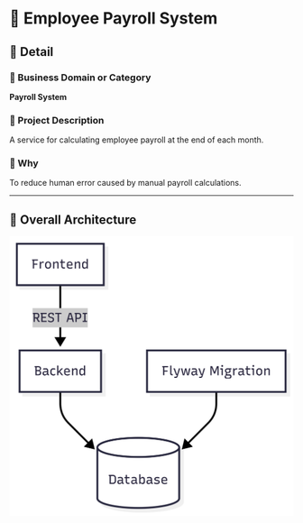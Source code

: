 # 🧾 Employee Payroll System

## 📌 Detail

### 🏢 Business Domain or Category

**Payroll System**

### 📝 Project Description

A service for calculating employee payroll at the end of each month.

### 🎯 Why

To reduce human error caused by manual payroll calculations.

---

## 🧱 Overall Architecture

<p align="center">
  <img src="images/architecture.png" alt="Architecture Diagram" width="600"/>
</p>
